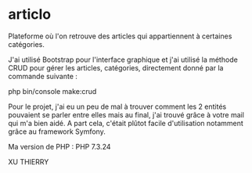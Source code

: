 # articlo

Plateforme où l'on retrouve des articles qui appartiennent à certaines catégories.

J'ai utilisé Bootstrap pour l'interface graphique et j'ai utilisé la méthode CRUD pour gérer les articles, catégories, directement donné par la commande suivante : 

php bin/console make:crud

Pour le projet, j'ai eu un peu de mal à trouver comment les 2 entités pouvaient se parler entre elles mais au final, j'ai trouvé grâce à votre mail qui m'a bien
aidé. A part cela, c'était plûtot facile d'utilisation notamment grâce au framework Symfony.

Ma version de PHP : PHP 7.3.24

XU THIERRY
